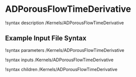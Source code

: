 # ADPorousFlowTimeDerivative

!syntax description /Kernels/ADPorousFlowTimeDerivative

## Example Input File Syntax

!syntax parameters /Kernels/ADPorousFlowTimeDerivative

!syntax inputs /Kernels/ADPorousFlowTimeDerivative

!syntax children /Kernels/ADPorousFlowTimeDerivative
